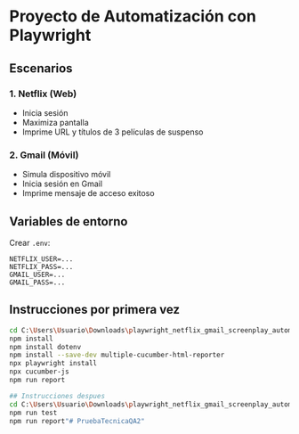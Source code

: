 # Proyecto de Automatización con Playwright

## Escenarios

### 1. Netflix (Web)
- Inicia sesión
- Maximiza pantalla
- Imprime URL y títulos de 3 películas de suspenso

### 2. Gmail (Móvil)
- Simula dispositivo móvil
- Inicia sesión en Gmail
- Imprime mensaje de acceso exitoso

## Variables de entorno

Crear `.env`:

```
NETFLIX_USER=...
NETFLIX_PASS=...
GMAIL_USER=...
GMAIL_PASS=...
```

## Instrucciones por primera vez

```bash
cd C:\Users\Usuario\Downloads\playwright_netflix_gmail_screenplay_automation
npm install
npm install dotenv
npm install --save-dev multiple-cucumber-html-reporter
npx playwright install
npx cucumber-js
npm run report

## Instrucciones despues
cd C:\Users\Usuario\Downloads\playwright_netflix_gmail_screenplay_automation
npm run test
npm run report"# PruebaTecnicaQA2"  
